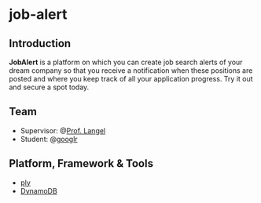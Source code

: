 # job-alert
## Introduction
**JobAlert** is a platform on which you can create job search alerts of your dream company so that you receive a notification when these positions are posted and where you keep track of all your application progress. Try it out and secure a spot today.

## Team
* Supervisor: @[Prof. Langel](https://github.com/blangel)
* Student: @[googlr](https://github.com/googlr)

## Platform, Framework & Tools
* [ply](https://github.com/blangel/ply)
* [DynamoDB](https://docs.aws.amazon.com/amazondynamodb/latest/developerguide/GettingStarted.html)
